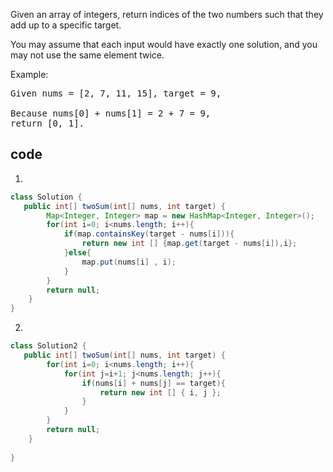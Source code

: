 Given an array of integers, return indices of the two numbers such that they add up to a specific target.

You may assume that each input would have exactly one solution, and you may not use the same element twice.

Example:
<pre>
Given nums = [2, 7, 11, 15], target = 9,

Because nums[0] + nums[1] = 2 + 7 = 9,
return [0, 1].
</pre>
## code
1.
```java
class Solution {
   public int[] twoSum(int[] nums, int target) {
        Map<Integer, Integer> map = new HashMap<Integer, Integer>();
        for(int i=0; i<nums.length; i++){
            if(map.containsKey(target - nums[i])){
                return new int [] {map.get(target - nums[i]),i};
            }else{
                map.put(nums[i] , i);
            }
        }
        return null;
    }
}
```
2.
```java
class Solution2 {
   public int[] twoSum(int[] nums, int target) {
        for(int i=0; i<nums.length; i++){
            for(int j=i+1; j<nums.length; j++){
                if(nums[i] + nums[j] == target){
                    return new int [] { i, j };
                }
            }
        }
        return null;
    }
    
}
```

